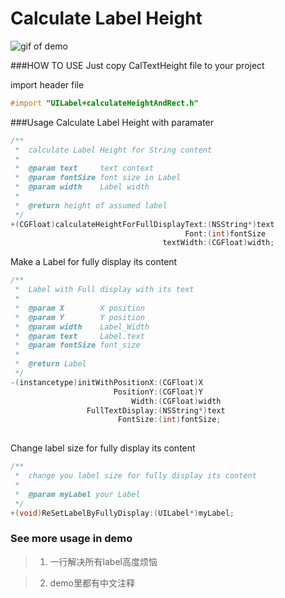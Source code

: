 # Calculate Label Height

![gif of demo](http://github.com/shayinqi/calculateLabelHeight/raw/master/gif/textHeight.gif)

###HOW TO USE
Just copy CalTextHeight file to your project 

import header file
```objective-c
#import "UILabel+calculateHeightAndRect.h"
```

###Usage
Calculate Label Height with paramater
```objective-c
/**
 *  calculate Label Height for String content
 *
 *  @param text     text context 
 *  @param fontSize font size in Label
 *  @param width    Label width
 *
 *  @return height of assumed label
 */
+(CGFloat)calculateHeightForFullDisplayText:(NSString*)text
                                       Font:(int)fontSize
                                  textWidth:(CGFloat)width;
```

Make a Label for fully display its content
```objective-c
/**
 *  Label with Full display with its text
 *
 *  @param X        X position
 *  @param Y        Y position
 *  @param width    Label_Width
 *  @param text     Label.text
 *  @param fontSize font_size
 *
 *  @return Label
 */
-(instancetype)initWithPositionX:(CGFloat)X
                       PositionY:(CGFloat)Y
                           Width:(CGFloat)width
                 FullTextDisplay:(NSString*)text
                        FontSize:(int)fontSize;
                        
```

Change label size for fully display its content
```objective-c
/**
 *  change you label size for fully display its content 
 *
 *  @param myLabel your Label
 */
+(void)ReSetLabelByFullyDisplay:(UILabel*)myLabel;

```

### See more usage in demo

> 1. 一行解决所有label高度烦恼

> 2. demo里都有中文注释

